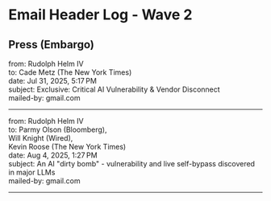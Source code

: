 # Email Header Log -  Wave 2

## Press (Embargo) 

from:	Rudolph Helm IV  
to:	Cade Metz (The New York Times)   
date:	Jul 31, 2025, 5:17 PM  
subject:	Exclusive: Critical AI Vulnerability & Vendor Disconnect  
mailed-by:	gmail.com  

---

from:	Rudolph Helm IV  
to:	Parmy Olson (Bloomberg),  
Will Knight (Wired),  
Kevin Roose (The New York Times)   
date:	Aug 4, 2025, 1:27 PM  
subject:	An AI "dirty bomb" - vulnerability and live self-bypass discovered in major LLMs  
mailed-by:	gmail.com  

---

